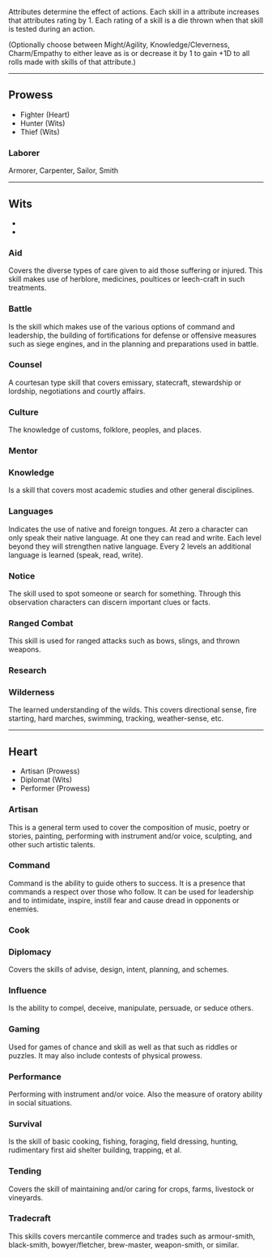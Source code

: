 Attributes determine the effect of actions.
Each skill in a attribute increases that attributes rating by 1.
Each rating of a skill is a die thrown when that skill is tested during an action.

(Optionally choose between Might/Agility, Knowledge/Cleverness, Charm/Empathy to either leave as is or decrease it by 1 to gain +1D to all rolls made with skills of that attribute.)

---

## Prowess

- Fighter (Heart)
- Hunter (Wits)
- Thief (Wits)

### Laborer
Armorer, Carpenter, Sailor, Smith

---

## Wits

- 
- 

### Aid
Covers the diverse types of care given to aid those suffering or injured. This skill makes use of herblore, medicines, poultices or leech-craft in such treatments.

### Battle
Is the skill which makes use of the various options of command and leadership, the building of fortifications for defense or offensive measures such as siege engines, and in the planning and preparations used in battle.

### Counsel
A courtesan type skill that covers emissary, statecraft, stewardship or lordship, negotiations and courtly affairs.

### Culture
The knowledge of customs, folklore, peoples, and places.

### Mentor

### Knowledge
Is a skill that covers most academic studies and other general disciplines.

### Languages
Indicates the use of native and foreign tongues. At zero a character can only speak their native language. At one they can read and write. Each level beyond they will strengthen native language. Every 2 levels an additional language is learned (speak, read, write).

### Notice
The skill used to spot someone or search for something. Through this observation characters can discern important clues or facts.

### Ranged Combat
This skill is used for ranged attacks such as bows, slings, and thrown weapons.

### Research

### Wilderness
The learned understanding of the wilds. This covers directional sense, fire starting, hard marches, swimming, tracking, weather-sense, etc.

---

## Heart

- Artisan (Prowess)
- Diplomat (Wits)
- Performer (Prowess)

### Artisan
This is a general term used to cover the composition of music, poetry or stories, painting, performing with instrument and/or voice, sculpting, and other such artistic talents.

### Command
Command is the ability to guide others to success. It is a presence that commands a respect over those who follow. It can be used for leadership and to intimidate, inspire, instill fear and cause dread in opponents or enemies.

### Cook

### Diplomacy
Covers the skills of advise, design, intent, planning, and schemes.

### Influence
Is the ability to compel, deceive, manipulate, persuade, or seduce others.

### Gaming
Used for games of chance and skill as well as that such as riddles or puzzles. It may also include contests of physical prowess.

### Performance
Performing with instrument and/or voice. Also the measure of oratory ability in social situations.

### Survival
Is the skill of basic cooking, fishing, foraging, field dressing, hunting, rudimentary first aid shelter building, trapping, et al.

### Tending
Covers the skill of maintaining and/or caring for crops, farms, livestock or vineyards.

### Tradecraft
This skills covers mercantile commerce and trades such as armour-smith, black-smith, bowyer/fletcher, brew-master, weapon-smith, or similar.